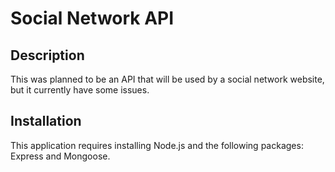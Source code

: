 # Social Network API 

## Description
This was planned to be an API that will be used by a social network website, but it currently have some issues. 

## Installation
This application requires installing Node.js and the following packages: Express and Mongoose. 